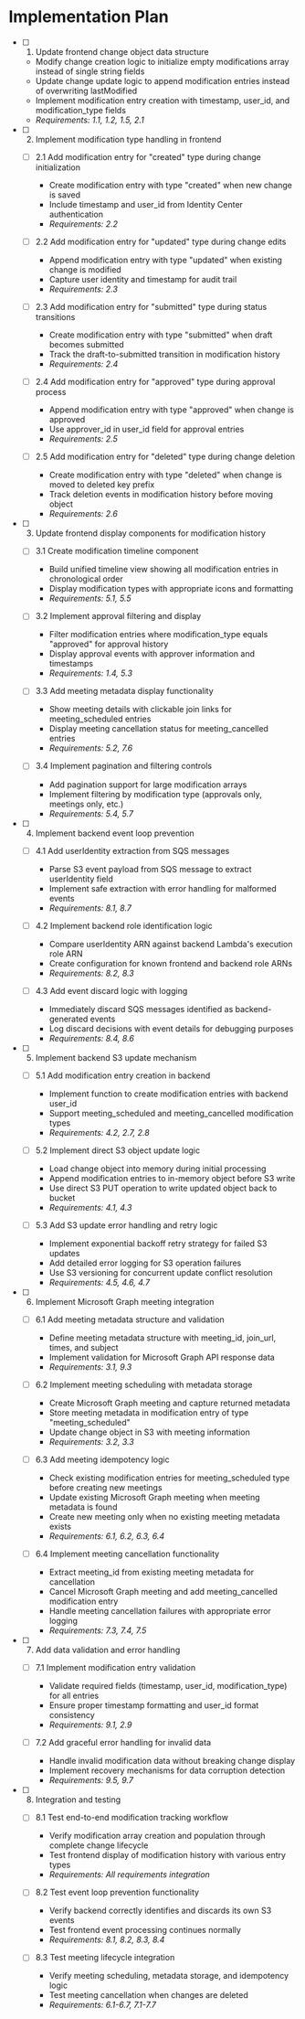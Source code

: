 # Implementation Plan

- [ ] 1. Update frontend change object data structure
  - Modify change creation logic to initialize empty modifications array instead of single string fields
  - Update change update logic to append modification entries instead of overwriting lastModified
  - Implement modification entry creation with timestamp, user_id, and modification_type fields
  - _Requirements: 1.1, 1.2, 1.5, 2.1_

- [ ] 2. Implement modification type handling in frontend
  - [ ] 2.1 Add modification entry for "created" type during change initialization
    - Create modification entry with type "created" when new change is saved
    - Include timestamp and user_id from Identity Center authentication
    - _Requirements: 2.2_

  - [ ] 2.2 Add modification entry for "updated" type during change edits
    - Append modification entry with type "updated" when existing change is modified
    - Capture user identity and timestamp for audit trail
    - _Requirements: 2.3_

  - [ ] 2.3 Add modification entry for "submitted" type during status transitions
    - Create modification entry with type "submitted" when draft becomes submitted
    - Track the draft-to-submitted transition in modification history
    - _Requirements: 2.4_

  - [ ] 2.4 Add modification entry for "approved" type during approval process
    - Append modification entry with type "approved" when change is approved
    - Use approver_id in user_id field for approval entries
    - _Requirements: 2.5_

  - [ ] 2.5 Add modification entry for "deleted" type during change deletion
    - Create modification entry with type "deleted" when change is moved to deleted key prefix
    - Track deletion events in modification history before moving object
    - _Requirements: 2.6_

- [ ] 3. Update frontend display components for modification history
  - [ ] 3.1 Create modification timeline component
    - Build unified timeline view showing all modification entries in chronological order
    - Display modification types with appropriate icons and formatting
    - _Requirements: 5.1, 5.5_

  - [ ] 3.2 Implement approval filtering and display
    - Filter modification entries where modification_type equals "approved" for approval history
    - Display approval events with approver information and timestamps
    - _Requirements: 1.4, 5.3_

  - [ ] 3.3 Add meeting metadata display functionality
    - Show meeting details with clickable join links for meeting_scheduled entries
    - Display meeting cancellation status for meeting_cancelled entries
    - _Requirements: 5.2, 7.6_

  - [ ] 3.4 Implement pagination and filtering controls
    - Add pagination support for large modification arrays
    - Implement filtering by modification type (approvals only, meetings only, etc.)
    - _Requirements: 5.4, 5.7_

- [ ] 4. Implement backend event loop prevention
  - [ ] 4.1 Add userIdentity extraction from SQS messages
    - Parse S3 event payload from SQS message to extract userIdentity field
    - Implement safe extraction with error handling for malformed events
    - _Requirements: 8.1, 8.7_

  - [ ] 4.2 Implement backend role identification logic
    - Compare userIdentity ARN against backend Lambda's execution role ARN
    - Create configuration for known frontend and backend role ARNs
    - _Requirements: 8.2, 8.3_

  - [ ] 4.3 Add event discard logic with logging
    - Immediately discard SQS messages identified as backend-generated events
    - Log discard decisions with event details for debugging purposes
    - _Requirements: 8.4, 8.6_

- [ ] 5. Implement backend S3 update mechanism
  - [ ] 5.1 Add modification entry creation in backend
    - Implement function to create modification entries with backend user_id
    - Support meeting_scheduled and meeting_cancelled modification types
    - _Requirements: 4.2, 2.7, 2.8_

  - [ ] 5.2 Implement direct S3 object update logic
    - Load change object into memory during initial processing
    - Append modification entries to in-memory object before S3 write
    - Use direct S3 PUT operation to write updated object back to bucket
    - _Requirements: 4.1, 4.3_

  - [ ] 5.3 Add S3 update error handling and retry logic
    - Implement exponential backoff retry strategy for failed S3 updates
    - Add detailed error logging for S3 operation failures
    - Use S3 versioning for concurrent update conflict resolution
    - _Requirements: 4.5, 4.6, 4.7_

- [ ] 6. Implement Microsoft Graph meeting integration
  - [ ] 6.1 Add meeting metadata structure and validation
    - Define meeting metadata structure with meeting_id, join_url, times, and subject
    - Implement validation for Microsoft Graph API response data
    - _Requirements: 3.1, 9.3_

  - [ ] 6.2 Implement meeting scheduling with metadata storage
    - Create Microsoft Graph meeting and capture returned metadata
    - Store meeting metadata in modification entry of type "meeting_scheduled"
    - Update change object in S3 with meeting information
    - _Requirements: 3.2, 3.3_

  - [ ] 6.3 Add meeting idempotency logic
    - Check existing modification entries for meeting_scheduled type before creating new meetings
    - Update existing Microsoft Graph meeting when meeting metadata is found
    - Create new meeting only when no existing meeting metadata exists
    - _Requirements: 6.1, 6.2, 6.3, 6.4_

  - [ ] 6.4 Implement meeting cancellation functionality
    - Extract meeting_id from existing meeting metadata for cancellation
    - Cancel Microsoft Graph meeting and add meeting_cancelled modification entry
    - Handle meeting cancellation failures with appropriate error logging
    - _Requirements: 7.3, 7.4, 7.5_

- [ ] 7. Add data validation and error handling
  - [ ] 7.1 Implement modification entry validation
    - Validate required fields (timestamp, user_id, modification_type) for all entries
    - Ensure proper timestamp formatting and user_id format consistency
    - _Requirements: 9.1, 2.9_

  - [ ] 7.2 Add graceful error handling for invalid data
    - Handle invalid modification data without breaking change display
    - Implement recovery mechanisms for data corruption detection
    - _Requirements: 9.5, 9.7_

- [ ] 8. Integration and testing
  - [ ] 8.1 Test end-to-end modification tracking workflow
    - Verify modification array creation and population through complete change lifecycle
    - Test frontend display of modification history with various entry types
    - _Requirements: All requirements integration_

  - [ ] 8.2 Test event loop prevention functionality
    - Verify backend correctly identifies and discards its own S3 events
    - Test frontend event processing continues normally
    - _Requirements: 8.1, 8.2, 8.3, 8.4_

  - [ ] 8.3 Test meeting lifecycle integration
    - Verify meeting scheduling, metadata storage, and idempotency logic
    - Test meeting cancellation when changes are deleted
    - _Requirements: 6.1-6.7, 7.1-7.7_